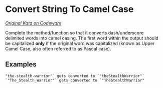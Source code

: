 # Convert String To Camel Case

*[Original Kata on Codewars][1]*

Complete the method/function so that it converts dash/underscore delimited words into camel casing. The first word within the output should be capitalized **only** if the original word was capitalized (known as Upper Camel Case, also often referred to as Pascal case).

## Examples

```
"the-stealth-warrior"` gets converted to `"theStealthWarrior"`
`"The_Stealth_Warrior"` gets converted to `"TheStealthWarrior"
```


[1]: https://www.codewars.com/kata/517abf86da9663f1d2000003/